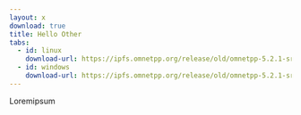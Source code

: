 ```yaml
---
layout: x
download: true
title: Hello Other
tabs:
  - id: linux
    download-url: https://ipfs.omnetpp.org/release/old/omnetpp-5.2.1-src-linux.tgz
  - id: windows
    download-url: https://ipfs.omnetpp.org/release/old/omnetpp-5.2.1-src-linux.zip
---
```

Loremipsum
